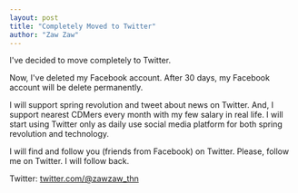 ```yaml
---
layout: post
title: "Completely Moved to Twitter"
author: "Zaw Zaw"
---
```


I've decided to move completely to Twitter.

Now, I've deleted my Facebook account. After 30 days, my Facebook account will be delete permanently.

I will support spring revolution and tweet about news on Twitter. And, I support nearest CDMers every month with my few salary in real life. I will start using Twitter only as daily use social media platform for both spring revolution and technology.

I will find and follow you (friends from Facebook) on Twitter. Please, follow me on Twitter. I will follow back.

Twitter: [twitter.com/@zawzaw_thn](https://twitter.com/zawzaw_thn)
